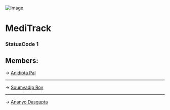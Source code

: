 ![Image](https://github.com/user-attachments/assets/5c5d2df5-242b-4f47-98b0-2df9c8e29baa)

# MediTrack
### StatusCode 1 
## Members: 
-> [Anidipta Pal](https://github.com/Anidipta])
_____________________________________________________________________________________________________________________________________________________________________________________________________________________
-> [Soumyadip Roy](https://github.com/SoumyadipRoy16)
_____________________________________________________________________________________________________________________________________________________________________________________________________________________
-> [Ananyo Dasgupta]()
